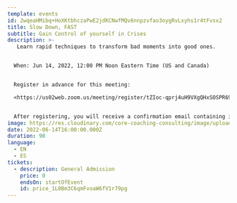 ```yaml
---
template: events
id: 2wqeaHMibq+HoXKtbhczaPwE2jdKCNwfMQv6nnpzvfao3oygRvLxyhs1r4tFvsx2
title: Slow Down, FAST
subtitle: Gain Control of yourself in Crises
description: >-
   Learn rapid techniques to transform bad moments into good ones. 


  When: Jun 14, 2022, 12:00 PM Noon Eastern Time (US and Canada) 


  Register in advance for this meeting:

  <https://us02web.zoom.us/meeting/register/tZIoc-qprj4uH9VXgQHxSOSPR69cBjaqwbi4> 


  After registering, you will receive a confirmation email containing information about joining the meeting.
image: https://res.cloudinary.com/core-coaching-consulting/image/upload/v1648312183/really_fast_ways_to_slow_down_fafekb.jpg
date: 2022-06-14T16:00:00.000Z
duration: 90
language:
  - EN
  - ES
tickets:
  - description: General Admission
    price: 0
    endsOn: startOfEvent
    id: price_1L0Bm3C6qmFvoaW6fV1r79pg
---
```

